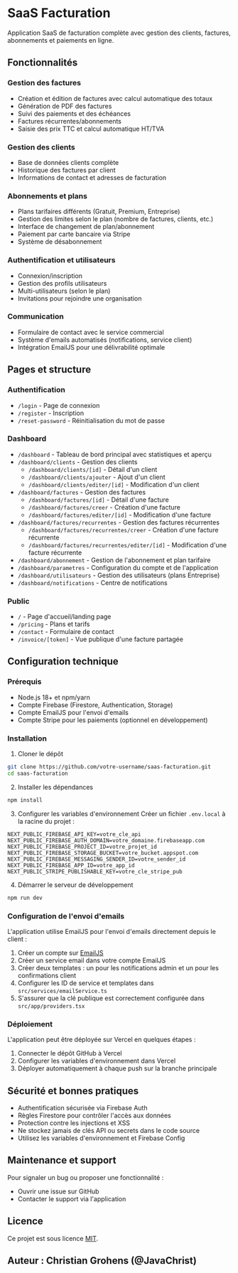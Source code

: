 # SaaS Facturation

Application SaaS de facturation complète avec gestion des clients, factures, abonnements et paiements en ligne.

## Fonctionnalités

### Gestion des factures
- Création et édition de factures avec calcul automatique des totaux
- Génération de PDF des factures
- Suivi des paiements et des échéances
- Factures récurrentes/abonnements 
- Saisie des prix TTC et calcul automatique HT/TVA

### Gestion des clients
- Base de données clients complète
- Historique des factures par client
- Informations de contact et adresses de facturation

### Abonnements et plans
- Plans tarifaires différents (Gratuit, Premium, Entreprise)
- Gestion des limites selon le plan (nombre de factures, clients, etc.)
- Interface de changement de plan/abonnement
- Paiement par carte bancaire via Stripe
- Système de désabonnement

### Authentification et utilisateurs
- Connexion/inscription
- Gestion des profils utilisateurs
- Multi-utilisateurs (selon le plan)
- Invitations pour rejoindre une organisation

### Communication
- Formulaire de contact avec le service commercial
- Système d'emails automatisés (notifications, service client)
- Intégration EmailJS pour une délivrabilité optimale

## Pages et structure

### Authentification
- `/login` - Page de connexion
- `/register` - Inscription
- `/reset-password` - Réinitialisation du mot de passe

### Dashboard
- `/dashboard` - Tableau de bord principal avec statistiques et aperçu
- `/dashboard/clients` - Gestion des clients
  - `/dashboard/clients/[id]` - Détail d'un client
  - `/dashboard/clients/ajouter` - Ajout d'un client
  - `/dashboard/clients/editer/[id]` - Modification d'un client
- `/dashboard/factures` - Gestion des factures
  - `/dashboard/factures/[id]` - Détail d'une facture
  - `/dashboard/factures/creer` - Création d'une facture
  - `/dashboard/factures/editer/[id]` - Modification d'une facture
- `/dashboard/factures/recurrentes` - Gestion des factures récurrentes
  - `/dashboard/factures/recurrentes/creer` - Création d'une facture récurrente
  - `/dashboard/factures/recurrentes/editer/[id]` - Modification d'une facture récurrente
- `/dashboard/abonnement` - Gestion de l'abonnement et plan tarifaire
- `/dashboard/parametres` - Configuration du compte et de l'application
- `/dashboard/utilisateurs` - Gestion des utilisateurs (plans Entreprise)
- `/dashboard/notifications` - Centre de notifications

### Public 
- `/` - Page d'accueil/landing page
- `/pricing` - Plans et tarifs
- `/contact` - Formulaire de contact
- `/invoice/[token]` - Vue publique d'une facture partagée

## Configuration technique

### Prérequis
- Node.js 18+ et npm/yarn
- Compte Firebase (Firestore, Authentication, Storage)
- Compte EmailJS pour l'envoi d'emails
- Compte Stripe pour les paiements (optionnel en développement)

### Installation

1. Cloner le dépôt
```bash
git clone https://github.com/votre-username/saas-facturation.git
cd saas-facturation
```

2. Installer les dépendances
```bash
npm install
```

3. Configurer les variables d'environnement
Créer un fichier `.env.local` à la racine du projet :
```
NEXT_PUBLIC_FIREBASE_API_KEY=votre_cle_api
NEXT_PUBLIC_FIREBASE_AUTH_DOMAIN=votre_domaine.firebaseapp.com
NEXT_PUBLIC_FIREBASE_PROJECT_ID=votre_projet_id
NEXT_PUBLIC_FIREBASE_STORAGE_BUCKET=votre_bucket.appspot.com
NEXT_PUBLIC_FIREBASE_MESSAGING_SENDER_ID=votre_sender_id
NEXT_PUBLIC_FIREBASE_APP_ID=votre_app_id
NEXT_PUBLIC_STRIPE_PUBLISHABLE_KEY=votre_cle_stripe_pub
```

4. Démarrer le serveur de développement
```bash
npm run dev
```

### Configuration de l'envoi d'emails

L'application utilise EmailJS pour l'envoi d'emails directement depuis le client :

1. Créer un compte sur [EmailJS](https://www.emailjs.com/)
2. Créer un service email dans votre compte EmailJS
3. Créer deux templates : un pour les notifications admin et un pour les confirmations client
4. Configurer les ID de service et templates dans `src/services/emailService.ts`
5. S'assurer que la clé publique est correctement configurée dans `src/app/providers.tsx`

### Déploiement

L'application peut être déployée sur Vercel en quelques étapes :

1. Connecter le dépôt GitHub à Vercel
2. Configurer les variables d'environnement dans Vercel
3. Déployer automatiquement à chaque push sur la branche principale

## Sécurité et bonnes pratiques

- Authentification sécurisée via Firebase Auth
- Règles Firestore pour contrôler l'accès aux données
- Protection contre les injections et XSS
- Ne stockez jamais de clés API ou secrets dans le code source
- Utilisez les variables d'environnement et Firebase Config

## Maintenance et support

Pour signaler un bug ou proposer une fonctionnalité :
- Ouvrir une issue sur GitHub
- Contacter le support via l'application

## Licence

Ce projet est sous licence [MIT](https://opensource.org/licenses/MIT).

## Auteur : Christian Grohens (@JavaChrist)